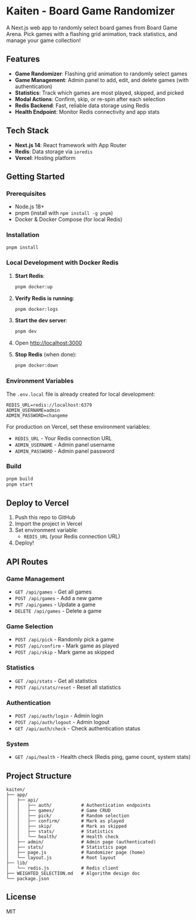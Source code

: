 # Kaiten - Board Game Randomizer

A Next.js web app to randomly select board games from Board Game Arena. Pick games with a flashing grid animation, track statistics, and manage your game collection!

## Features

- **Game Randomizer**: Flashing grid animation to randomly select games
- **Game Management**: Admin panel to add, edit, and delete games (with authentication)
- **Statistics**: Track which games are most played, skipped, and picked
- **Modal Actions**: Confirm, skip, or re-spin after each selection
- **Redis Backend**: Fast, reliable data storage using Redis
- **Health Endpoint**: Monitor Redis connectivity and app stats

## Tech Stack

- **Next.js 14**: React framework with App Router
- **Redis**: Data storage via `ioredis`
- **Vercel**: Hosting platform

## Getting Started

### Prerequisites

- Node.js 18+
- pnpm (install with `npm install -g pnpm`)
- Docker & Docker Compose (for local Redis)

### Installation

```bash
pnpm install
```

### Local Development with Docker Redis

1. **Start Redis**:
   ```bash
   pnpm docker:up
   ```

2. **Verify Redis is running**:
   ```bash
   pnpm docker:logs
   ```

3. **Start the dev server**:
   ```bash
   pnpm dev
   ```

4. Open [http://localhost:3000](http://localhost:3000)

5. **Stop Redis** (when done):
   ```bash
   pnpm docker:down
   ```

### Environment Variables

The `.env.local` file is already created for local development:

```env
REDIS_URL=redis://localhost:6379
ADMIN_USERNAME=admin
ADMIN_PASSWORD=changeme
```

For production on Vercel, set these environment variables:
- `REDIS_URL` - Your Redis connection URL
- `ADMIN_USERNAME` - Admin panel username
- `ADMIN_PASSWORD` - Admin panel password

### Build

```bash
pnpm build
pnpm start
```

## Deploy to Vercel

1. Push this repo to GitHub
2. Import the project in Vercel
3. Set environment variable:
   - `REDIS_URL` (your Redis connection URL)
4. Deploy!

## API Routes

### Game Management
- `GET /api/games` - Get all games
- `POST /api/games` - Add a new game
- `PUT /api/games` - Update a game
- `DELETE /api/games` - Delete a game

### Game Selection
- `POST /api/pick` - Randomly pick a game
- `POST /api/confirm` - Mark game as played
- `POST /api/skip` - Mark game as skipped

### Statistics
- `GET /api/stats` - Get all statistics
- `POST /api/stats/reset` - Reset all statistics

### Authentication
- `POST /api/auth/login` - Admin login
- `POST /api/auth/logout` - Admin logout
- `GET /api/auth/check` - Check authentication status

### System
- `GET /api/health` - Health check (Redis ping, game count, system stats)

## Project Structure

```
kaiten/
├── app/
│   ├── api/
│   │   ├── auth/           # Authentication endpoints
│   │   ├── games/          # Game CRUD
│   │   ├── pick/           # Random selection
│   │   ├── confirm/        # Mark as played
│   │   ├── skip/           # Mark as skipped
│   │   ├── stats/          # Statistics
│   │   └── health/         # Health check
│   ├── admin/              # Admin page (authenticated)
│   ├── stats/              # Statistics page
│   ├── page.js             # Randomizer page (home)
│   └── layout.js           # Root layout
├── lib/
│   └── redis.js            # Redis client
├── WEIGHTED_SELECTION.md   # Algorithm design doc
└── package.json
```

## License

MIT
